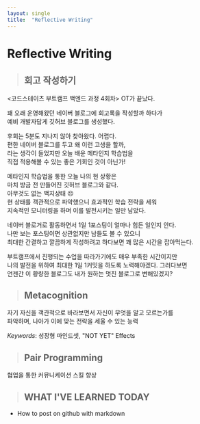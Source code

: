 ```yaml
---
layout: single
title:  "Reflective Writing"
---
```



# Reflective Writing
>## 회고 작성하기


<코드스테이츠 부트캠프 백엔드 과정 4회차> OT가 끝났다.


꽤 오래 운영해왔던 네이버 블로그에 회고록을 작성할까 하다가  
예비 개발자답게 깃허브 블로그를 생성했다.


후회는 5분도 지나지 않아 찾아왔다. 어렵다.  
편한 네이버 블로그를 두고 왜 이런 고생을 할까,  
라는 생각이 들었지만 오늘 배운 메타인지 학습법을  
직접 적용해볼 수 있는 좋은 기회인 것이 아닌가!


메타인지 학습법을 통한 오늘 나의 현 상황은  
마치 방금 전 만들어진 깃허브 블로그와 같다.  
아무것도 없는 백지상태 ☹️  
현 상태를 객관적으로 파악했으니 효과적인 학습 전략을 세워  
지속적인 모니터링을 하며 이를 발전시키는 일만 남았다.  
  
  
네이버 블로거로 활동하면서 1일 1포스팅이 얼마나 힘든 일인지 안다.  
나만 보는 포스팅이면 상관없지만 남들도 볼 수 있으니   
최대한 간결하고 깔끔하게 작성하려고 하다보면 꽤 많은 시간을 잡아먹는다.  
  
부트캠프에서 진행되는 수업을 따라가기에도 매우 부족한 시간이지만  
나의 발전을 위하여 최대한 1일 1커밋을 하도록 노력해야겠다. 그러다보면  
언젠간 이 황량한 블로그도 내가 원하는 멋진 블로그로 변해있겠지?



>## Metacognition

자기 자신을 객관적으로 바라보면서 자신이 무엇을 알고 모르는가를  
파악하며, 나아가 이에 맞는 전략을 세울 수 있는 능력

*Keywords*: 성장형 마인드셋, "NOT YET" Effects

>## Pair Programming

협업을 통한 커뮤니케이션 스킬 향상


>## WHAT I'VE LEARNED TODAY

- How to post on github with markdown
